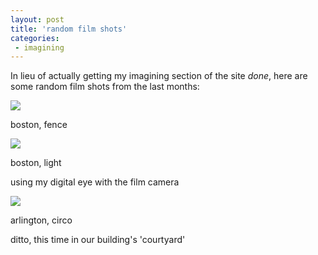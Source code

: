 ```yaml
---
layout: post
title: 'random film shots'
categories:
 - imagining
---
```


In lieu of actually getting my imagining section of the site <i>done</i>, here are some random film shots from the last months:

<img src="images/fence_web.jpg">



boston, fence



<img src="images/light_web.jpg">



boston, light

using my digital eye with the film camera



<img src="images/circo_web.jpg">



arlington, circo

ditto, this time in our building's 'courtyard'